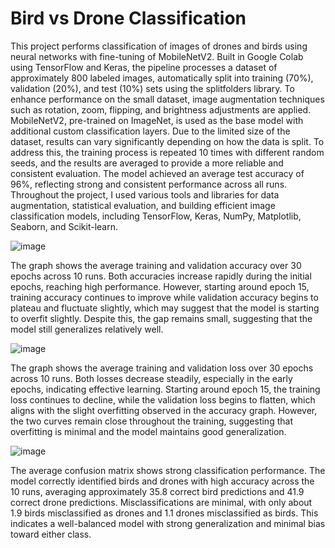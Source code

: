 # Bird vs Drone Classification


This project performs classification of images of drones and birds using neural networks with fine-tuning of MobileNetV2. Built in Google Colab using TensorFlow and Keras, the pipeline processes a dataset of approximately 800 labeled images, automatically split into training (70%), validation (20%), and test (10%) sets using the splitfolders library. To enhance performance on the small dataset, image augmentation techniques such as rotation, zoom, flipping, and brightness adjustments are applied. MobileNetV2, pre-trained on ImageNet, is used as the base model with additional custom classification layers. Due to the limited size of the dataset, results can vary significantly depending on how the data is split. To address this, the training process is repeated 10 times with different random seeds, and the results are averaged to provide a more reliable and consistent evaluation. The model achieved an average test accuracy of 96%, reflecting strong and consistent performance across all runs. Throughout the project, I used various tools and libraries for data augmentation, statistical evaluation, and building efficient image classification models, including TensorFlow, Keras, NumPy, Matplotlib, Seaborn, and Scikit-learn.


![image](https://github.com/user-attachments/assets/24c403b2-c794-428e-91af-cf793ed3cf1f)

The graph shows the average training and validation accuracy over 30 epochs across 10 runs. Both accuracies increase rapidly during the initial epochs, reaching high performance. However, starting around epoch 15, training accuracy continues to improve while validation accuracy begins to plateau and fluctuate slightly, which may suggest that the model is starting to overfit slightly. Despite this, the gap remains small, suggesting that the model still generalizes relatively well.


![image](https://github.com/user-attachments/assets/6cbac797-4444-4e7f-a1ff-207f41d1bb14)

The graph shows the average training and validation loss over 30 epochs across 10 runs. Both losses decrease steadily, especially in the early epochs, indicating effective learning. Starting around epoch 15, the training loss continues to decline, while the validation loss begins to flatten, which aligns with the slight overfitting observed in the accuracy graph. However, the two curves remain close throughout the training, suggesting that overfitting is minimal and the model maintains good generalization.


![image](https://github.com/user-attachments/assets/c818fd2f-c2b4-440c-9fec-c616f26481e4)

The average confusion matrix shows strong classification performance. The model correctly identified birds and drones with high accuracy across the 10 runs, averaging approximately 35.8 correct bird predictions and 41.9 correct drone predictions. Misclassifications are minimal, with only about 1.9 birds misclassified as drones and 1.1 drones misclassified as birds. This indicates a well-balanced model with strong generalization and minimal bias toward either class.

